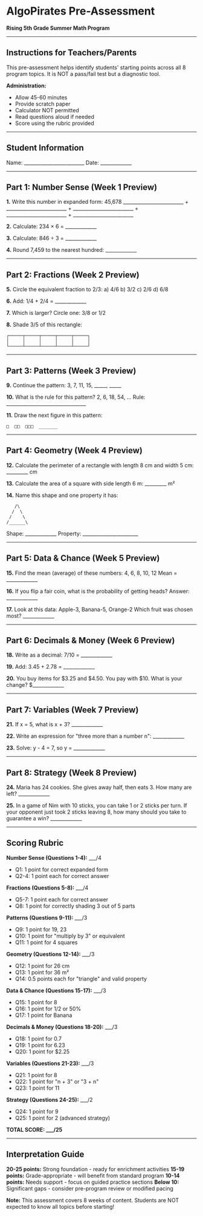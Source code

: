 # AlgoPirates Pre-Assessment
**Rising 5th Grade Summer Math Program**

---

## Instructions for Teachers/Parents

This pre-assessment helps identify students' starting points across all 8 program topics. It is NOT a pass/fail test but a diagnostic tool.

**Administration:**
- Allow 45-60 minutes
- Provide scratch paper
- Calculator NOT permitted
- Read questions aloud if needed
- Score using the rubric provided

---

## Student Information

Name: _________________________ Date: _____________

---

## Part 1: Number Sense (Week 1 Preview)

**1.** Write this number in expanded form: 45,678
_________________________ + _________________________ + _________________________ + _________________________ + _________________________

**2.** Calculate: 234 × 6 = _____________

**3.** Calculate: 846 ÷ 3 = _____________

**4.** Round 7,459 to the nearest hundred: _____________

---

## Part 2: Fractions (Week 2 Preview)

**5.** Circle the equivalent fraction to 2/3:
   a) 4/6    b) 3/2    c) 2/6    d) 6/8

**6.** Add: 1/4 + 2/4 = _____________

**7.** Which is larger? Circle one: 3/8 or 1/2

**8.** Shade 3/5 of this rectangle:
```
┌─────┬─────┬─────┬─────┬─────┐
│     │     │     │     │     │
└─────┴─────┴─────┴─────┴─────┘
```

---

## Part 3: Patterns (Week 3 Preview)

**9.** Continue the pattern: 3, 7, 11, 15, _____, _____

**10.** What is the rule for this pattern? 2, 6, 18, 54, ...
Rule: _________________________________

**11.** Draw the next figure in this pattern:
```
□  □□  □□□  _______
```

---

## Part 4: Geometry (Week 4 Preview)

**12.** Calculate the perimeter of a rectangle with length 8 cm and width 5 cm: _________ cm

**13.** Calculate the area of a square with side length 6 m: _________ m²

**14.** Name this shape and one property it has:
```
   /\
  /  \
 /    \
/______\
```
Shape: _____________ Property: _______________________

---

## Part 5: Data & Chance (Week 5 Preview)

**15.** Find the mean (average) of these numbers: 4, 6, 8, 10, 12
Mean = _____________

**16.** If you flip a fair coin, what is the probability of getting heads?
Answer: _____________

**17.** Look at this data: Apple-3, Banana-5, Orange-2
Which fruit was chosen most? _____________

---

## Part 6: Decimals & Money (Week 6 Preview)

**18.** Write as a decimal: 7/10 = _____________

**19.** Add: 3.45 + 2.78 = _____________

**20.** You buy items for $3.25 and $4.50. You pay with $10. 
What is your change? $_____________

---

## Part 7: Variables (Week 7 Preview)

**21.** If x = 5, what is x + 3? _____________

**22.** Write an expression for "three more than a number n": _____________

**23.** Solve: y - 4 = 7, so y = _____________

---

## Part 8: Strategy (Week 8 Preview)

**24.** Maria has 24 cookies. She gives away half, then eats 3. 
How many are left? _____________

**25.** In a game of Nim with 10 sticks, you can take 1 or 2 sticks per turn.
If your opponent just took 2 sticks leaving 8, how many should you take to guarantee a win? _____________

---

## Scoring Rubric

**Number Sense (Questions 1-4):** ___/4
- Q1: 1 point for correct expanded form
- Q2-4: 1 point each for correct answer

**Fractions (Questions 5-8):** ___/4
- Q5-7: 1 point each for correct answer
- Q8: 1 point for correctly shading 3 out of 5 parts

**Patterns (Questions 9-11):** ___/3
- Q9: 1 point for 19, 23
- Q10: 1 point for "multiply by 3" or equivalent
- Q11: 1 point for 4 squares

**Geometry (Questions 12-14):** ___/3
- Q12: 1 point for 26 cm
- Q13: 1 point for 36 m²
- Q14: 0.5 points each for "triangle" and valid property

**Data & Chance (Questions 15-17):** ___/3
- Q15: 1 point for 8
- Q16: 1 point for 1/2 or 50%
- Q17: 1 point for Banana

**Decimals & Money (Questions 18-20):** ___/3
- Q18: 1 point for 0.7
- Q19: 1 point for 6.23
- Q20: 1 point for $2.25

**Variables (Questions 21-23):** ___/3
- Q21: 1 point for 8
- Q22: 1 point for "n + 3" or "3 + n"
- Q23: 1 point for 11

**Strategy (Questions 24-25):** ___/2
- Q24: 1 point for 9
- Q25: 1 point for 2 (advanced strategy)

**TOTAL SCORE: ___/25**

---

## Interpretation Guide

**20-25 points:** Strong foundation - ready for enrichment activities
**15-19 points:** Grade-appropriate - will benefit from standard program
**10-14 points:** Needs support - focus on guided practice sections
**Below 10:** Significant gaps - consider pre-program review or modified pacing

**Note:** This assessment covers 8 weeks of content. Students are NOT expected to know all topics before starting!